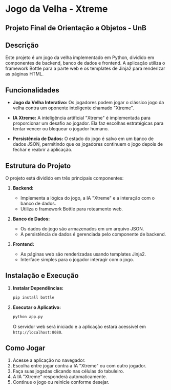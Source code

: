 # Jogo da Velha - Xtreme

## Projeto Final de Orientação a Objetos - UnB

## Descrição

Este projeto é um jogo da velha implementado em Python, dividido em componentes de backend, banco de dados e frontend. A aplicação utiliza o framework Bottle para a parte web e os templates de Jinja2 para renderizar as páginas HTML.

## Funcionalidades

- **Jogo da Velha Interativo:** Os jogadores podem jogar o clássico jogo da velha contra um oponente inteligente chamado "Xtreme".
  
- **IA Xtreme:** A inteligência artificial "Xtreme" é implementada para proporcionar um desafio ao jogador. Ela faz escolhas estratégicas para tentar vencer ou bloquear o jogador humano.

- **Persistência de Dados:** O estado do jogo é salvo em um banco de dados JSON, permitindo que os jogadores continuem o jogo depois de fechar e reabrir a aplicação.

## Estrutura do Projeto

O projeto está dividido em três principais componentes:

1. **Backend:**
   - Implementa a lógica do jogo, a IA "Xtreme" e a interação com o banco de dados.
   - Utiliza o framework Bottle para roteamento web.

2. **Banco de Dados:**
   - Os dados do jogo são armazenados em um arquivo JSON.
   - A persistência de dados é gerenciada pelo componente de backend.

3. **Frontend:**
   - As páginas web são renderizadas usando templates Jinja2.
   - Interface simples para o jogador interagir com o jogo.

## Instalação e Execução

1. **Instalar Dependências:**
   ```bash
   pip install bottle
   ```

2. **Executar o Aplicativo:**
   ```bash
   python app.py
   ```
   O servidor web será iniciado e a aplicação estará acessível em `http://localhost:8080`.

## Como Jogar

1. Acesse a aplicação no navegador.
2. Escolha entre jogar contra a IA "Xtreme" ou com outro jogador.
3. Faça suas jogadas clicando nas células do tabuleiro.
4. A IA "Xtreme" responderá automaticamente.
5. Continue o jogo ou reinicie conforme desejar.